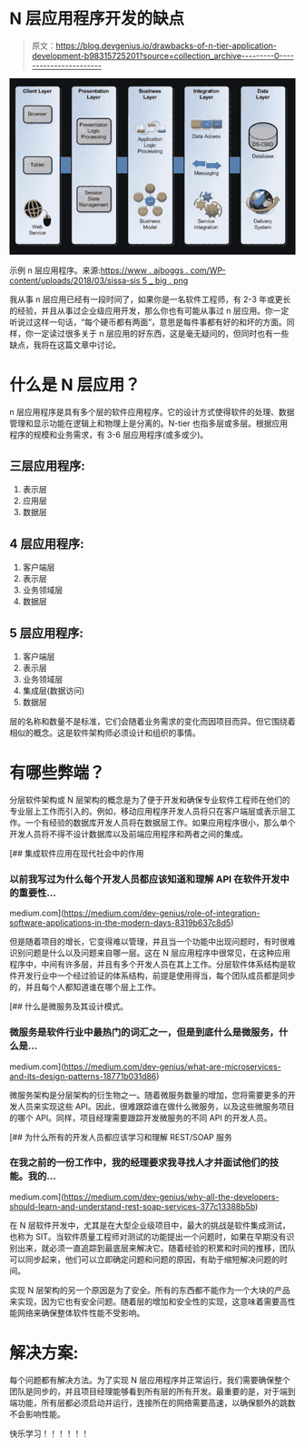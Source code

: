 # N 层应用程序开发的缺点

> 原文：<https://blog.devgenius.io/drawbacks-of-n-tier-application-development-b98315725201?source=collection_archive---------0----------------------->

![](img/c7f6a5418b3396516c48473368900dc7.png)

示例 n 层应用程序。来源:[https://www . ajboggs . com/WP-content/uploads/2018/03/sissa-sis 5 _ big . png](https://www.ajboggs.com/wp-content/uploads/2018/03/sissa-sis5_big.png)

我从事 n 层应用已经有一段时间了，如果你是一名软件工程师，有 2-3 年或更长的经验，并且从事过企业级应用开发，那么你也有可能从事过 n 层应用。你一定听说过这样一句话，“每个硬币都有两面”，意思是每件事都有好的和坏的方面。同样，你一定读过很多关于 n 层应用的好东西，这是毫无疑问的，但同时也有一些缺点，我将在这篇文章中讨论。

# 什么是 N 层应用？

n 层应用程序是具有多个层的软件应用程序。它的设计方式使得软件的处理、数据管理和显示功能在逻辑上和物理上是分离的。N-tier 也指多层或多层。根据应用程序的规模和业务需求，有 3-6 层应用程序(或多或少)。

## 三层应用程序:

1.  表示层
2.  应用层
3.  数据层

## 4 层应用程序:

1.  客户端层
2.  表示层
3.  业务领域层
4.  数据层

## 5 层应用程序:

1.  客户端层
2.  表示层
3.  业务领域层
4.  集成层(数据访问)
5.  数据层

层的名称和数量不是标准，它们会随着业务需求的变化而因项目而异。但它围绕着相似的概念。这是软件架构师必须设计和组织的事情。

# 有哪些弊端？

分层软件架构或 N 层架构的概念是为了便于开发和确保专业软件工程师在他们的专业层上工作而引入的。例如，移动应用程序开发人员将只在客户端层或表示层工作。一个有经验的数据库开发人员将在数据层工作。如果应用程序很小，那么单个开发人员将不得不设计数据库以及前端应用程序和两者之间的集成。

[](https://medium.com/dev-genius/role-of-integration-software-applications-in-the-modern-days-8319b637c8d5) [## 集成软件应用在现代社会中的作用

### 以前我写过为什么每个开发人员都应该知道和理解 API 在软件开发中的重要性…

medium.com](https://medium.com/dev-genius/role-of-integration-software-applications-in-the-modern-days-8319b637c8d5) 

但是随着项目的增长，它变得难以管理，并且当一个功能中出现问题时，有时很难识别问题是什么以及问题来自哪一层。这在 N 层应用程序中很常见，在这种应用程序中，中间有许多层，并且有多个开发人员在其上工作。分层软件体系结构是软件开发行业中一个经过验证的体系结构，前提是使用得当，每个团队成员都是同步的，并且每个人都知道谁在哪个层上工作。

[](https://medium.com/dev-genius/what-are-microservices-and-its-design-patterns-18771b031d86) [## 什么是微服务及其设计模式。

### 微服务是软件行业中最热门的词汇之一，但是到底什么是微服务，什么是…

medium.com](https://medium.com/dev-genius/what-are-microservices-and-its-design-patterns-18771b031d86) 

微服务架构是分层架构的衍生物之一。随着微服务数量的增加，您将需要更多的开发人员来实现这些 API。因此，很难跟踪谁在做什么微服务，以及这些微服务项目的哪个 API。同样，项目经理需要跟踪开发微服务的不同 API 的开发人员。

[](https://medium.com/dev-genius/why-all-the-developers-should-learn-and-understand-rest-soap-services-377c13388b5b) [## 为什么所有的开发人员都应该学习和理解 REST/SOAP 服务

### 在我之前的一份工作中，我的经理要求我寻找人才并面试他们的技能。我的…

medium.com](https://medium.com/dev-genius/why-all-the-developers-should-learn-and-understand-rest-soap-services-377c13388b5b) 

在 N 层软件开发中，尤其是在大型企业级项目中，最大的挑战是软件集成测试，也称为 SIT。当软件质量工程师对测试的功能提出一个问题时，如果在早期没有识别出来，就必须一直追踪到最底层来解决它。随着经验的积累和时间的推移，团队可以同步起来，他们可以立即确定问题和问题的原因，有助于缩短解决问题的时间。

实现 N 层架构的另一个原因是为了安全。所有的东西都不能作为一个大块的产品来实现，因为它也有安全问题。随着层的增加和安全性的实现，这意味着需要高性能网络来确保整体软件性能不受影响。

# 解决方案:

每个问题都有解决方法。为了实现 N 层应用程序并正常运行，我们需要确保整个团队是同步的，并且项目经理能够看到所有层的所有开发。最重要的是，对于端到端功能，所有层都必须启动并运行，连接所在的网络需要高速，以确保额外的跳数不会影响性能。

快乐学习！！！！！！